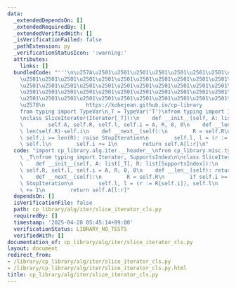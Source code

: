 ```yaml
---
data:
  _extendedDependsOn: []
  _extendedRequiredBy: []
  _extendedVerifiedWith: []
  _isVerificationFailed: false
  _pathExtension: py
  _verificationStatusIcon: ':warning:'
  attributes:
    links: []
  bundledCode: "'''\n\u257A\u2501\u2501\u2501\u2501\u2501\u2501\u2501\u2501\u2501\u2501\
    \u2501\u2501\u2501\u2501\u2501\u2501\u2501\u2501\u2501\u2501\u2501\u2501\u2501\
    \u2501\u2501\u2501\u2501\u2501\u2501\u2501\u2501\u2501\u2501\u2501\u2501\u2501\
    \u2501\u2501\u2501\u2501\u2501\u2501\u2501\u2501\u2501\u2501\u2501\u2501\u2501\
    \u2501\u2501\u2501\u2501\u2501\u2501\u2501\u2501\u2501\u2501\u2501\u2501\u2501\
    \u2578\n             https://kobejean.github.io/cp-library               \n'''\n\
    from typing import TypeVar\n_T = TypeVar('T')\nfrom typing import Iterator, SupportsIndex\n\
    \nclass SliceIterator(Iterator[_T]):\n    def __init__(self, A: list[_T], R: list[SupportsIndex]):\n\
    \        self.A, self.R, self.l, self.i = A, R, 0, 0\n    def __len__(self): return\
    \ len(self.R)-self.i\n    def __next__(self):\n        R = self.R\n        if\
    \ self.i >= len(R): raise StopIteration\n        self.l, l = (r := R[self.i]),\
    \ self.l\n        self.i += 1\n        return self.A[l:r]\n"
  code: "import cp_library.alg.iter.__header__\nfrom cp_library.misc.typing import\
    \ _T\nfrom typing import Iterator, SupportsIndex\n\nclass SliceIterator(Iterator[_T]):\n\
    \    def __init__(self, A: list[_T], R: list[SupportsIndex]):\n        self.A,\
    \ self.R, self.l, self.i = A, R, 0, 0\n    def __len__(self): return len(self.R)-self.i\n\
    \    def __next__(self):\n        R = self.R\n        if self.i >= len(R): raise\
    \ StopIteration\n        self.l, l = (r := R[self.i]), self.l\n        self.i\
    \ += 1\n        return self.A[l:r]"
  dependsOn: []
  isVerificationFile: false
  path: cp_library/alg/iter/slice_iterator_cls.py
  requiredBy: []
  timestamp: '2025-04-28 05:45:14+09:00'
  verificationStatus: LIBRARY_NO_TESTS
  verifiedWith: []
documentation_of: cp_library/alg/iter/slice_iterator_cls.py
layout: document
redirect_from:
- /library/cp_library/alg/iter/slice_iterator_cls.py
- /library/cp_library/alg/iter/slice_iterator_cls.py.html
title: cp_library/alg/iter/slice_iterator_cls.py
---
```


